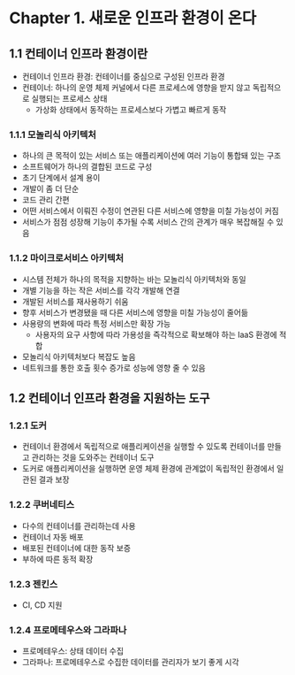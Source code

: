 # Chapter 1. 새로운 인프라 환경이 온다

## 1.1 컨테이너 인프라 환경이란

- 컨테이너 인프라 환경: 컨테이너를 중심으로 구성된 인프라 환경
- 컨테이너: 하나의 운영 체제 커널에서 다른 프로세스에 영향을 받지 않고 독립적으로 실행되는 프로세스 상태
  - 가상화 상태에서 동작하는 프로세스보다 가볍고 빠르게 동작

### 1.1.1 모놀리식 아키텍처

- 하나의 큰 목적이 있는 서비스 또는 애플리케이션에 여러 기능이 통합돼 있는 구조
- 소프트웨어가 하나의 결합된 코드로 구성
- 초기 단계에서 설계 용이
- 개발이 좀 더 단순
- 코드 관리 간편
- 어떤 서비스에서 이뤄진 수정이 연관된 다른 서비스에 영향을 미칠 가능성이 커짐
- 서비스가 점점 성장해 기능이 추가될 수록 서비스 간의 관계가 매우 복잡해질 수 있음

### 1.1.2 마이크로서비스 아키텍처

- 시스템 전체가 하나의 목적을 지향하는 바는 모놀리식 아키텍처와 동일
- 개별 기능을 하는 작은 서비스를 각각 개발해 연결
- 개발된 서비스를 재사용하기 쉬움
- 향후 서비스가 변경됐을 때 다른 서비스에 영향을 미칠 가능성이 줄어듦
- 사용량의 변화에 따라 특정 서비스만 확장 가능
  - 사용자의 요구 사항에 따라 가용성을 즉각적으로 확보해야 하는 IaaS 환경에 적합
- 모놀리식 아키텍처보다 복잡도 높음
- 네트워크를 통한 호출 횟수 증가로 성능에 영향 줄 수 있음

## 1.2 컨테이너 인프라 환경을 지원하는 도구

### 1.2.1 도커

- 컨테이너 환경에서 독립적으로 애플리케이션을 실행할 수 있도록 컨테이너를 만들고 관리하는 것을 도와주는 컨테이너 도구
- 도커로 애플리케이션을 실행하면 운영 체제 환경에 관계없이 독립적인 환경에서 일관된 결과 보장

### 1.2.2 쿠버네티스

- 다수의 컨테이너를 관리하는데 사용
- 컨테이너 자동 배포
- 배포된 컨테이너에 대한 동작 보증
- 부하에 따른 동적 확장

### 1.2.3 젠킨스

- CI, CD 지원

### 1.2.4 프로메테우스와 그라파나

- 프로메테우스: 상태 데이터 수집
- 그라파나: 프로메테우스로 수집한 데이터를 관리자가 보기 좋게 시각
